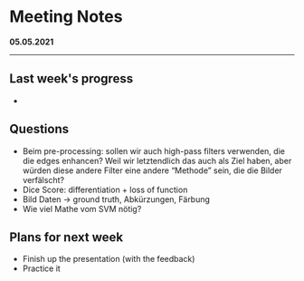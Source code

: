 
# Meeting Notes
**05.05.2021**

---

## Last week's progress
- 

## Questions
- Beim pre-processing: sollen wir auch high-pass filters verwenden, die die edges enhancen? Weil wir letztendlich das auch als Ziel haben, aber würden diese andere Filter eine andere “Methode” sein, die die Bilder verfälscht?
- Dice Score: differentiation + loss of function
- Bild Daten -> ground truth, Abkürzungen, Färbung
- Wie viel Mathe vom SVM nötig?


## Plans for next week
- Finish up the presentation (with the feedback)
- Practice it
